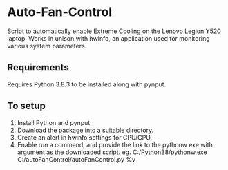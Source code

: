 # Auto-Fan-Control
Script to automatically enable Extreme Cooling on the Lenovo Legion Y520 laptop.
Works in unison with hwinfo, an application used for monitoring various system parameters.

## Requirements
Requires Python 3.8.3 to be installed along with pynput.

## To setup
1. Install Python and pynput.
2. Download the package into a suitable directory.
3. Create an alert in hwinfo settings for CPU/GPU.
4. Enable run a command, and provide the link to the pythonw exe with argument as the downloaded script.
eg. C:/Python38/pythonw.exe C:/autoFanControl/autoFanControl.py %v
